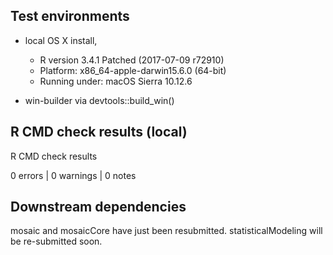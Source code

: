 ## Test environments

* local OS X install, 
  * R version 3.4.1 Patched (2017-07-09 r72910)
  * Platform: x86_64-apple-darwin15.6.0 (64-bit)
  * Running under: macOS Sierra 10.12.6

* win-builder via devtools::build_win()

## R CMD check results (local)

R CMD check results

0 errors | 0 warnings | 0 notes


## Downstream dependencies

mosaic and mosaicCore have just been resubmitted.  statisticalModeling will be re-submitted soon.

